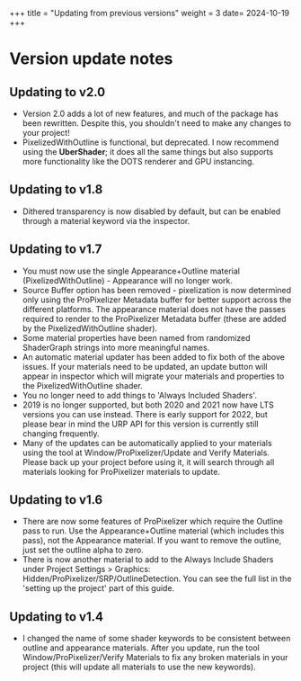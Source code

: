 +++
title = "Updating from previous versions"
weight = 3
date= 2024-10-19
+++

# Version update notes

## Updating to v2.0

- Version 2.0 adds a lot of new features, and much of the package has been rewritten. Despite this, you shouldn't need to make any changes to your project!
- PixelizedWithOutline is functional, but deprecated. I now recommend using the **UberShader**; it does all the same things but also supports more functionality like the DOTS renderer and GPU instancing.

## Updating to v1.8

- Dithered transparency is now disabled by default, but can be enabled through a material keyword via the inspector.

## Updating to v1.7

- You must now use the single Appearance+Outline material (PixelizedWithOutline) - Appearance will no longer work.
- Source Buffer option has been removed - pixelization is now determined only using the ProPixelizer Metadata buffer for better support across the different platforms. The appearance material does not have the passes required to render to the ProPixelizer Metadata buffer (these are added by the PixelizedWithOutline shader).
- Some material properties have been named from randomized ShaderGraph strings into more meaningful names.
- An automatic material updater has been added to fix both of the above issues. If your materials need to be updated, an update button will appear in inspector which will migrate your materials and properties to the PixelizedWithOutline shader.
- You no longer need to add things to 'Always Included Shaders'.
- 2019 is no longer supported, but both 2020 and 2021 now have LTS versions you can use instead. There is early support for 2022, but please bear in mind the URP API for this version is currently still changing frequently.
- Many of the updates can be automatically applied to your materials using the tool at Window/ProPixelizer/Update and Verify Materials. Please back up your project before using it, it will search through all materials looking for ProPixelizer materials to update.

## Updating to v1.6

- There are now some features of ProPixelizer which require the Outline pass to run. Use the Appearance+Outline material (which includes this pass), not the Appearance material. If you want to remove the outline, just set the outline alpha to zero.
- There is now another material to add to the Always Include Shaders under Project Settings > Graphics: Hidden/ProPixelizer/SRP/OutlineDetection. You can see the full list in the 'setting up the project' part of this guide.

## Updating to v1.4

- I changed the name of some shader keywords to be consistent between outline and appearance materials. After you update, run the tool Window/ProPixelizer/Verify Materials to fix any broken materials in your project (this will update all materials to use the new keywords).






